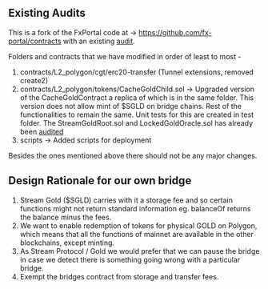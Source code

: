 ## Existing Audits
This is a fork of the FxPortal code at -> https://github.com/fx-portal/contracts with an existing [audit](https://github.com/fx-portal/contracts/blob/main/audits/Polygon_FX_Portal_Smart_Contract_Security_Audit_Halborn_v1_0.pdf). 

Folders and contracts that we have modified in order of least to most - 
1. contracts/L2_polygon/cgt/erc20-transfer (Tunnel extensions, removed create2)
2. contracts/L2_polygon/tokens/CacheGoldChild.sol -> Upgraded version of the CacheGoldContract a replica of which is in the same folder. This version does not allow mint of $SGLD on bridge chains. Rest of the functionalities to remain the same. Unit tests for this are created in test folder.
The StreamGoldRoot.sol and LockedGoldOracle.sol has already been [audited](https://github.com/streamdao/stream-gold-token/docs/blob/master/Stream_Gold_Audit_Zerotrust.pdf)  
3. scripts -> Added scripts for deployment

Besides the ones mentioned above there should not be any major changes. 

## Design Rationale for our own bridge

1. Stream Gold ($SGLD) carries with it a storage fee and so certain functions might not return standard information eg. balanceOf returns the balance minus the fees.
2. We want to enable redemption of tokens for physical GOLD on Polygon, which means that all the functions of mainnet are available in the other blockchains, except minting.
3. As Stream Protocol / Gold we would prefer that we can pause the bridge in case we detect there is something going wrong with a particular bridge.
4. Exempt the bridges contract from storage and transfer fees. 